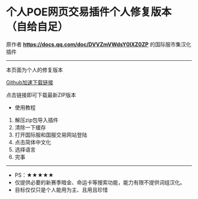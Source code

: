 # 个人POE网页交易插件个人修复版本（自给自足）

原作者 **https://docs.qq.com/doc/DVVZmVWdsY0lXZ0ZP** 的国际服市集汉化插件

---

本页面为个人的修复版本

[Github加速下载链接](https://proxy.kamiui.ml/?url=https%3A%2F%2Fgithub.com%2Fchuyua%2Fpoe-trade-17713%2Farchive%2Frefs%2Fheads%2Fmain.zip)

点击链接即可下载最新ZIP版本

* 使用教程

1. 解压zip包导入插件
2. 清除一下缓存
3. 打开国际服和国服交易网站登陆
4. 点击简体中文化
5. 选择语言
6. 完事

---

* PS：★★★★★
* 仅提供必要的新赛季暗金、命运卡等搜索功能，能力有限不提供词组汉化。
* 目标仅仅只是个人能用为主、且用且珍惜